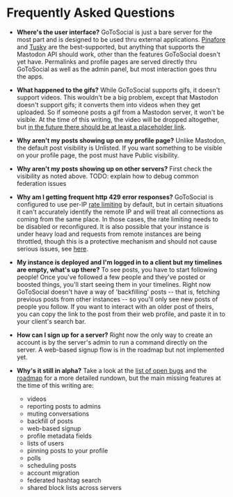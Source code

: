# Frequently Asked Questions

- **Where's the user interface?** GoToSocial is just a bare server for the most part and is designed to be used thru external applications. [Pinafore](https://pinafore.social) and [Tusky](https://tusky.app/) are the best-supported, but anything that supports the Mastodon API should work, other than the features GoToSocial doesn't yet have. Permalinks and profile pages are served directly thru GoToSocial as well as the admin panel, but most interaction goes thru the apps.

- **What happened to the gifs?** While GoToSocial supports gifs, it doesn't support videos. This wouldn't be a big problem, except that Mastodon doesn't support gifs; it converts them into videos when they get uploaded. So if someone posts a gif from a Mastodon server, it won't be visible. At the time of this writing, the video will be dropped altogether, but [in the future there should be at least a placeholder link](https://github.com/superseriousbusiness/gotosocial/issues/765).

- **Why aren't my posts showing up on my profile page?** Unlike Mastodon, the default post visibility is Unlisted. If you want something to be visible on your profile page, the post must have Public visibility.

- **Why aren't my posts showing up on other servers?** First check the visibility as noted above. TODO: explain how to debug common federation issues

- **Why am I getting frequent http 429 error responses?** GoToSocial is configured to use per-IP [rate limiting](https://docs.gotosocial.org/en/latest/api/ratelimiting/) by default, but in certain situations it can't accurately identify the remote IP and will treat all connections as coming from the same place. In those cases, the rate limiting needs to be disabled or reconfigured. It is also possible that your instance is under heavy load and requests from remote instances are being throttled, though this is a protective mechanism and should not cause serious issues, see [here](https://docs.gotosocial.org/latest/api/throttling).

- **My instance is deployed and I'm logged in to a client but my timelines are empty, what's up there?** To see posts, you have to start following people! Once you've followed a few people and they've posted or boosted things, you'll start seeing them in your timelines. Right now GoToSocial doesn't have a way of 'backfilling' posts -- that is, fetching previous posts from other instances -- so you'll only see new posts of people you follow. If you want to interact with an older post of theirs, you can copy the link to the post from their web profile, and paste it in to your client's search bar.

- **How can I sign up for a server?** Right now the only way to create an account is by the server's admin to run a command directly on the server. A web-based signup flow is in the roadmap but not implemented yet.

- **Why's it still in alpha?** Take a look at the [list of open bugs](https://github.com/superseriousbusiness/gotosocial/issues?q=is%3Aissue+is%3Aopen+label%3Abug) and the [roadmap](https://github.com/superseriousbusiness/gotosocial/blob/main/ROADMAP.md) for a more detailed rundown, but the main missing features at the time of this writing are:
    * videos
    * reporting posts to admins
    * muting conversations
    * backfill of posts
    * web-based signup
    * profile metadata fields
    * lists of users
    * pinning posts to your profile
    * polls
    * scheduling posts
    * account migration
    * federated hashtag search
    * shared block lists across servers
